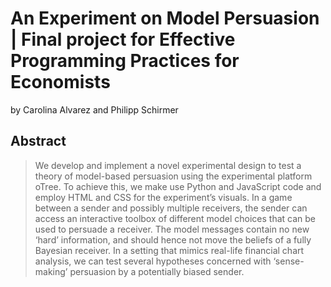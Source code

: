 # An Experiment on Model Persuasion | Final project for Effective Programming Practices for Economists
by
Carolina Alvarez and
Philipp Schirmer

## Abstract 

> We develop and implement a novel experimental design to test a theory of model-based
persuasion using the experimental platform oTree. To achieve this, we make use Python
and JavaScript code and employ HTML and CSS for the experiment’s visuals. In a game
between a sender and possibly multiple receivers, the sender can access an interactive
toolbox of different model choices that can be used to persuade a receiver. The model
messages contain no new ‘hard’ information, and should hence not move the beliefs of a
fully Bayesian receiver. In a setting that mimics real-life financial chart analysis, we can
test several hypotheses concerned with ‘sense-making’ persuasion by a potentially biased
sender.

